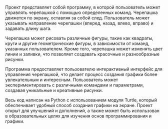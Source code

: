 Проект представляет собой программу, в которой пользователь может управлять черепашкой с помощью определенных команд. Черепашка движется по экрану, оставляя за собой след. Пользователь может указывать направление черепашки (вперед, назад, влево, вправо) и задавать длину шага.

Черепашка может рисовать различные фигуры, такие как квадраты, круги и другие геометрические фигуры, в зависимости от команд, указанных пользователем. Кроме того, черепашка может изменять цвет линии и заливки, что позволяет создавать красочные и разнообразные рисунки.

Программа предоставляет пользователю интерактивный интерфейс для управления черепашкой, что делает процесс создания графики более увлекательным и интересным. Пользователь может экспериментировать с различными командами и параметрами, создавая уникальные и креативные рисунки.

Весь код написан на Python с использованием модуля Turtle, который обеспечивает удобный способ создания графики на экране. Проект открыт для улучшений и дополнений, а также может быть использован в образовательных целях для изучения основ программирования и графики.
